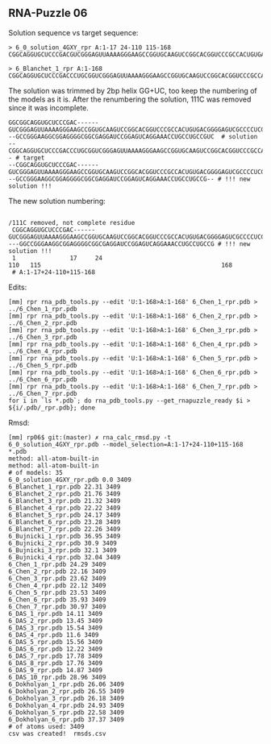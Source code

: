 RNA-Puzzle 06
-----------------------------------------------------------------------------

Solution sequence vs target sequence:

```
> 6_0_solution_4GXY_rpr A:1-17 24-110 115-168
CGGCAGGUGCUCCCGACGUCGGGAGUUAAAAGGGAAGCCGGUGCAAGUCCGGCACGGUCCCGCCACUGUGACGGGGAGUCGCCCCUCGGGAUGUGCCACUGGCCGGCCGGGAAGGCGGAGGGGCGGCGAGGAUCCGGAGUCAGGAAACCUGCCUGCCG

> 6_Blanchet_1_rpr A:1-168
CGGCAGGUGCUCCCGACCCUGCGGUCGGGAGUUAAAAGGGAAGCCGGUGCAAGUCCGGCACGGUCCCGCCACUGUGACGGGGAGUCGCCCCUCGGGAUGUGCCACUGGCCCGAAGGCCGGGAAGGCGGAGGGGCGGCGAGGAUCCGGAGUCAGGAAACCUGCCUGCCG
```

The solution was trimmed by 2bp helix GG+UC, too keep the numbering of the models as it is. After the renumbering the solution, 111C was removed since it was incomplete.

```
GGCGGCAGGUGCUCCCGAC------GUCGGGAGUUAAAAGGGAAGCCGGUGCAAGUCCGGCACGGUCCCGCCACUGUGACGGGGAGUCGCCCCUCGGGAUGUGCCACUGGCCCG---GCCGGGAAGGCGGAGGGGCGGCGAGGAUCCGGAGUCAGGAAACCUGCCUGCCGUC  # solution
--CGGCAGGUGCUCCCGACCCUGCGGUCGGGAGUUAAAAGGGAAGCCGGUGCAAGUCCGGCACGGUCCCGCCACUGUGACGGGGAGUCGCCCCUCGGGAUGUGCCACUGGCCCGAAGGCCGGGAAGGCGGAGGGGCGGCGAGGAUCCGGAGUCAGGAAACCUGCCUGCCG-- # target
--CGGCAGGUGCUCCCGAC------GUCGGGAGUUAAAAGGGAAGCCGGUGCAAGUCCGGCACGGUCCCGCCACUGUGACGGGGAGUCGCCCCUCGGGAUGUGCCACUGGCCCG---GCCGGGAAGGCGGAGGGGCGGCGAGGAUCCGGAGUCAGGAAACCUGCCUGCCG-- # !!! new solution !!!
``` 

The new solution numbering:

```
                                                                                                                /111C removed, not complete residue
 CGGCAGGUGCUCCCGAC------GUCGGGAGUUAAAAGGGAAGCCGGUGCAAGUCCGGCACGGUCCCGCCACUGUGACGGGGAGUCGCCCCUCGGGAUGUGCCACUGGCCC----GGCCGGGAAGGCGGAGGGGCGGCGAGGAUCCGGAGUCAGGAAACCUGCCUGCCG # !!! new solution !!!
 1               17     24                                                                                    110   115                                                  168
 # A:1-17+24-110+115-168
```

Edits:

    [mm] rpr rna_pdb_tools.py --edit 'U:1-168>A:1-168' 6_Chen_1_rpr.pdb > ../6_Chen_1_rpr.pdb
    [mm] rpr rna_pdb_tools.py --edit 'U:1-168>A:1-168' 6_Chen_2_rpr.pdb > ../6_Chen_2_rpr.pdb
    [mm] rpr rna_pdb_tools.py --edit 'U:1-168>A:1-168' 6_Chen_3_rpr.pdb > ../6_Chen_3_rpr.pdb
    [mm] rpr rna_pdb_tools.py --edit 'U:1-168>A:1-168' 6_Chen_4_rpr.pdb > ../6_Chen_4_rpr.pdb
    [mm] rpr rna_pdb_tools.py --edit 'U:1-168>A:1-168' 6_Chen_5_rpr.pdb > ../6_Chen_5_rpr.pdb
    [mm] rpr rna_pdb_tools.py --edit 'U:1-168>A:1-168' 6_Chen_6_rpr.pdb > ../6_Chen_6_rpr.pdb
    [mm] rpr rna_pdb_tools.py --edit 'U:1-168>A:1-168' 6_Chen_7_rpr.pdb > ../6_Chen_7_rpr.pdb
	for i in `ls *.pdb`; do rna_pdb_tools.py --get_rnapuzzle_ready $i > ${i/.pdb/_rpr.pdb}; done

Rmsd:

```
[mm] rp06$ git:(master) ✗ rna_calc_rmsd.py -t 6_0_solution_4GXY_rpr.pdb --model_selection=A:1-17+24-110+115-168 *.pdb
method: all-atom-built-in
method: all-atom-built-in
# of models: 35
6_0_solution_4GXY_rpr.pdb 0.0 3409
6_Blanchet_1_rpr.pdb 22.31 3409
6_Blanchet_2_rpr.pdb 21.76 3409
6_Blanchet_3_rpr.pdb 21.32 3409
6_Blanchet_4_rpr.pdb 22.22 3409
6_Blanchet_5_rpr.pdb 24.17 3409
6_Blanchet_6_rpr.pdb 23.28 3409
6_Blanchet_7_rpr.pdb 22.26 3409
6_Bujnicki_1_rpr.pdb 36.95 3409
6_Bujnicki_2_rpr.pdb 30.9 3409
6_Bujnicki_3_rpr.pdb 32.1 3409
6_Bujnicki_4_rpr.pdb 32.04 3409
6_Chen_1_rpr.pdb 24.29 3409
6_Chen_2_rpr.pdb 22.16 3409
6_Chen_3_rpr.pdb 23.62 3409
6_Chen_4_rpr.pdb 22.12 3409
6_Chen_5_rpr.pdb 23.53 3409
6_Chen_6_rpr.pdb 35.93 3409
6_Chen_7_rpr.pdb 30.97 3409
6_DAS_1_rpr.pdb 14.11 3409
6_DAS_2_rpr.pdb 13.45 3409
6_DAS_3_rpr.pdb 15.54 3409
6_DAS_4_rpr.pdb 11.6 3409
6_DAS_5_rpr.pdb 15.56 3409
6_DAS_6_rpr.pdb 12.22 3409
6_DAS_7_rpr.pdb 17.78 3409
6_DAS_8_rpr.pdb 17.76 3409
6_DAS_9_rpr.pdb 14.87 3409
6_DAS_10_rpr.pdb 28.96 3409
6_Dokholyan_1_rpr.pdb 26.06 3409
6_Dokholyan_2_rpr.pdb 26.55 3409
6_Dokholyan_3_rpr.pdb 26.18 3409
6_Dokholyan_4_rpr.pdb 24.93 3409
6_Dokholyan_5_rpr.pdb 22.58 3409
6_Dokholyan_6_rpr.pdb 37.37 3409
# of atoms used: 3409
csv was created!  rmsds.csv
```
